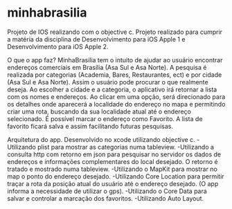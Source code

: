# minhabrasilia

Projeto de IOS realizando com o objective c.
Projeto realizado para cumprir a matéria da disciplina de Desenvolvimento para iOS Apple 1 e Desenvolvimento para iOS Apple 2.

O que o app faz?
MinhaBrasilia tem o intuito de ajudar ao usuário encontrar endereços comerciais em Brasília (Asa Sul e Asa Norte).
A pesquisa é realizada por categorias (Academia, Bares, Restaurantes, ect) e por cidade (Asa Sul e Asa Norte). Assim o usuário pode procurar o que realmente deseja.
Ao escolher a cidade e a categoria, o aplicativo irá retornar a lista com os nomes e endereços. Ao clicar em uma opção, será direcionado para os detalhes onde  aparecerá a localidade do endereço no mapa e permitindo criar uma rota, buscando da sua localidade atual até o endereço selecionado.
É possível marcar o endereço como Favorito. A lista de favorito ficará salva e assim facilitando futuras pesquisas.


Arquitetura do app.
Desenvolvido no xcode utilizando objective c.
-Utilizando plist para mostrar as categorias numa tableview.
-Utilizando a consulta http com retorno em json para pesquisar no servidor os dados de endereços e informações complementares do local desejado. O retorno é tratado e mostrado numa tableview.
-Utilizando o MapKit para mostrar no map o ponto do endereço desejado.
-Utilizando Core Location para permitir traçar a rota da posição atual do usuário até o endereço desejado. (O app informa a necessidade de utilizar o gps).
-Utilizando o Core Data para salvar e controlar a marcação dos favoritos.
-Utilizando Auto Layout.

